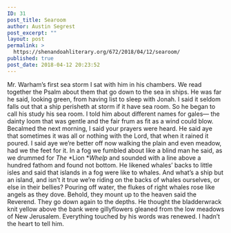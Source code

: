 ```yaml
---
ID: 31
post_title: Searoom
author: Austin Segrest
post_excerpt: ""
layout: post
permalink: >
  https://shenandoahliterary.org/672/2018/04/12/searoom/
published: true
post_date: 2018-04-12 20:23:52
---
```

Mr. Warham’s first sea storm I sat with him in his chambers. We read together the Psalm about them that go down to the sea in ships. He was far he said, looking green, from having list to sleep with Jonah. I said it seldom falls out that a ship perisheth at storm if it have sea room. So he began to call his study his sea room. I told him about different names for gales— the dainty loom that was gentle and the fair frum as fit as a wind could blow. Becalmed the next morning, I said your prayers were heard. He said aye that sometimes it was all or nothing with the Lord, that when it rained it poured. I said aye we’re better off now walking the plain and even meadow, had we the feet for it. In a fog we fumbled about like a blind man he said, as we drummed for *The* *Lion **Whelp* and sounded with a line above a hundred fathom and found not bottom. He likened whales’ backs to little isles and said that islands in a fog were like to whales. And what’s a ship but an island, and isn’t it true we’re riding on the backs of whales ourselves, or else in their bellies? Pouring off water, the flukes of right whales rose like angels as they dove. Behold, they mount up to the heaven said the Reverend. They go down again to the depths. He thought the bladderwrack knit yellow above the bank were gillyflowers gleaned from the low meadows of New Jerusalem. Everything touched by his words was renewed. I hadn’t the heart to tell him.